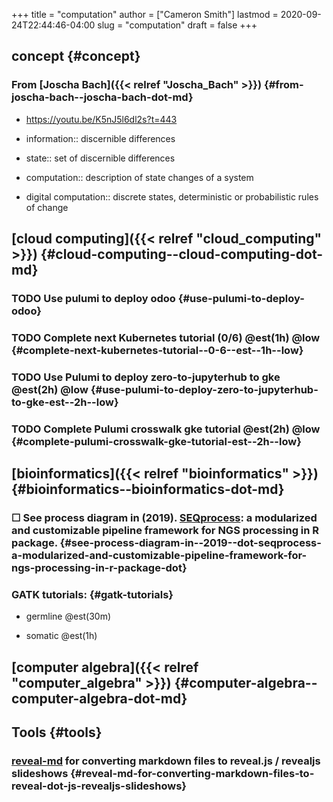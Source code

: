 +++
title = "computation"
author = ["Cameron Smith"]
lastmod = 2020-09-24T22:44:46-04:00
slug = "computation"
draft = false
+++

## concept {#concept}


### From [Joscha Bach]({{< relref "Joscha_Bach" >}}) {#from-joscha-bach--joscha-bach-dot-md}

<!--list-separator-->

-  <https://youtu.be/K5nJ5l6dl2s?t=443>

<!--list-separator-->

-  information:: discernible differences

<!--list-separator-->

-  state:: set of discernible differences

<!--list-separator-->

-  computation:: description of state changes of a system

<!--list-separator-->

-  digital computation:: discrete states, deterministic or probabilistic rules of change


## [cloud computing]({{< relref "cloud_computing" >}}) {#cloud-computing--cloud-computing-dot-md}


### <span class="org-todo todo TODO">TODO</span> Use pulumi to deploy odoo {#use-pulumi-to-deploy-odoo}


### <span class="org-todo todo TODO">TODO</span> Complete next Kubernetes tutorial (0/6) @est(1h) @low {#complete-next-kubernetes-tutorial--0-6--est--1h--low}


### <span class="org-todo todo TODO">TODO</span> Use Pulumi to deploy zero-to-jupyterhub to gke @est(2h) @low {#use-pulumi-to-deploy-zero-to-jupyterhub-to-gke-est--2h--low}


### <span class="org-todo todo TODO">TODO</span> Complete Pulumi crosswalk gke tutorial @est(2h) @low {#complete-pulumi-crosswalk-gke-tutorial-est--2h--low}


## [bioinformatics]({{< relref "bioinformatics" >}}) {#bioinformatics--bioinformatics-dot-md}


### ☐ See process diagram in (2019). [SEQprocess](https://github.com/omicsCore/SEQprocess/blob/master/vignette/vignettes.pdf): a modularized and customizable pipeline framework for NGS processing in R package. {#see-process-diagram-in--2019--dot-seqprocess-a-modularized-and-customizable-pipeline-framework-for-ngs-processing-in-r-package-dot}


### GATK tutorials: {#gatk-tutorials}

<!--list-separator-->

-  germline @est(30m)

<!--list-separator-->

-  somatic @est(1h)


## [computer algebra]({{< relref "computer_algebra" >}}) {#computer-algebra--computer-algebra-dot-md}


## Tools {#tools}


### [reveal-md](https://github.com/webpro/reveal-md) for converting markdown files to reveal.js / revealjs slideshows {#reveal-md-for-converting-markdown-files-to-reveal-dot-js-revealjs-slideshows}

